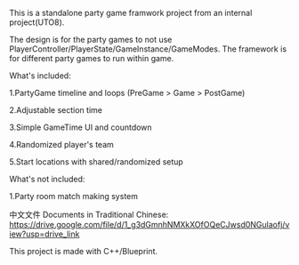 This is a standalone party game framwork project from an internal project(UTO8).

The design is for the party games to not use PlayerController/PlayerState/GameInstance/GameModes. The framework is for different party games to run within game.


What's included:

1.PartyGame timeline and loops (PreGame > Game > PostGame)

2.Adjustable section time

3.Simple GameTime UI and countdown

4.Randomized player's team

5.Start locations with shared/randomized setup


What's not included:
	
1.Party room match making system

中文文件 Documents in Traditional Chinese:
https://drive.google.com/file/d/1_g3dGmnhNMXkXOfOQeCJwsd0NGulaofj/view?usp=drive_link

This project is made with C++/Blueprint.
